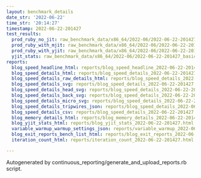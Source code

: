 ```yaml
---
layout: benchmark_details
date_str: '2022-06-22'
time_str: '20:14:27'
timestamp: 2022-06-22-201427
test_results:
  prod_ruby_no_jit: raw_benchmark_data/x86_64/2022-06/2022-06-22-201427_basic_benchmark_prod_ruby_no_jit.json
  prod_ruby_with_mjit: raw_benchmark_data/x86_64/2022-06/2022-06-22-201427_basic_benchmark_prod_ruby_with_mjit.json
  prod_ruby_with_yjit: raw_benchmark_data/x86_64/2022-06/2022-06-22-201427_basic_benchmark_prod_ruby_with_yjit.json
  yjit_stats: raw_benchmark_data/x86_64/2022-06/2022-06-22-201427_basic_benchmark_yjit_stats.json
reports:
  blog_speed_headline_html: reports/blog_speed_headline_2022-06-22-201427.html
  blog_speed_details_html: reports/blog_speed_details_2022-06-22-201427.html
  blog_speed_details_raw_details_html: reports/blog_speed_details_2022-06-22-201427.raw_details.html
  blog_speed_details_svg: reports/blog_speed_details_2022-06-22-201427.svg
  blog_speed_details_head_svg: reports/blog_speed_details_2022-06-22-201427.head.svg
  blog_speed_details_back_svg: reports/blog_speed_details_2022-06-22-201427.back.svg
  blog_speed_details_micro_svg: reports/blog_speed_details_2022-06-22-201427.micro.svg
  blog_speed_details_tripwires_json: reports/blog_speed_details_2022-06-22-201427.tripwires.json
  blog_speed_details_csv: reports/blog_speed_details_2022-06-22-201427.csv
  blog_memory_details_html: reports/blog_memory_details_2022-06-22-201427.html
  blog_yjit_stats_html: reports/blog_yjit_stats_2022-06-22-201427.html
  variable_warmup_warmup_settings_json: reports/variable_warmup_2022-06-22-201427.warmup_settings.json
  blog_exit_reports_bench_list_html: reports/blog_exit_reports_2022-06-22-201427.bench_list.html
  iteration_count_html: reports/iteration_count_2022-06-22-201427.html

---
```

Autogenerated by continuous_reporting/generate_and_upload_reports.rb script.

